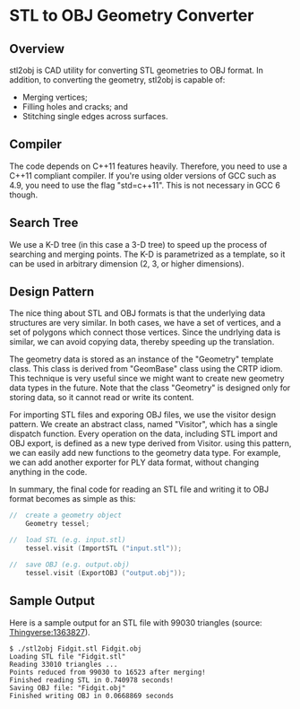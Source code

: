 # STL to OBJ Geometry Converter

## Overview
stl2obj is CAD utility for converting STL geometries to OBJ format. In addition,
to converting the geometry, stl2obj is capable of:
* Merging vertices;
* Filling holes and cracks; and
* Stitching single edges across surfaces.

## Compiler
The code depends on C++11 features heavily. Therefore, you need to use a
C++11 compliant compiler. If you're using older versions of GCC such as 4.9,
you need to use the flag "std=c++11". This is not necessary in GCC 6 though.

## Search Tree
We use a K-D tree (in this case a 3-D tree) to speed up the process of searching
and merging points. The K-D is parametrized as a template, so it can be used
in arbitrary dimension (2, 3, or higher dimensions).

## Design Pattern
The nice thing about STL and OBJ formats is that the underlying data structures
are very similar. In both cases, we have a set of vertices, and a set of
polygons which connect those vertices. Since the undrlying data is similar, we
can avoid copying data, thereby speeding up the translation.

The geometry data is stored as an instance of the "Geometry" template class. This
class is derived from "GeomBase<Geometry>" class using the CRTP idiom.
This technique is very useful since we might want to create new geometry
data types in the future. Note that the class "Geometry" is designed only for
storing data, so it cannot read or write its content.

For importing STL files and exporing OBJ files, we use the visitor design
pattern. We create an abstract class, named "Visitor", which has a single
dispatch function. Every operation on the data, including STL import and OBJ
export, is defined as a new type derived from Visitor. using this pattern, we can
easily add new functions to the geometry data type. For example, we can
add another exporter for PLY data format, without changing anything in the code.

In summary, the final code for reading an STL file and writing it to OBJ format
becomes as simple as this:

```c++
//  create a geometry object
    Geometry tessel;

//  load STL (e.g. input.stl)
    tessel.visit (ImportSTL ("input.stl"));

//  save OBJ (e.g. output.obj)
    tessel.visit (ExportOBJ ("output.obj"));
```

## Sample Output
Here is a sample output for an STL file with 99030 triangles (source:
[Thingverse:1363827](https://www.thingiverse.com/thing:1363827)).
```
$ ./stl2obj Fidgit.stl Fidgit.obj
Loading STL file "Fidgit.stl"
Reading 33010 triangles ...
Points reduced from 99030 to 16523 after merging!
Finished reading STL in 0.740978 seconds!
Saving OBJ file: "Fidgit.obj"
Finished writing OBJ in 0.0668869 seconds
```
